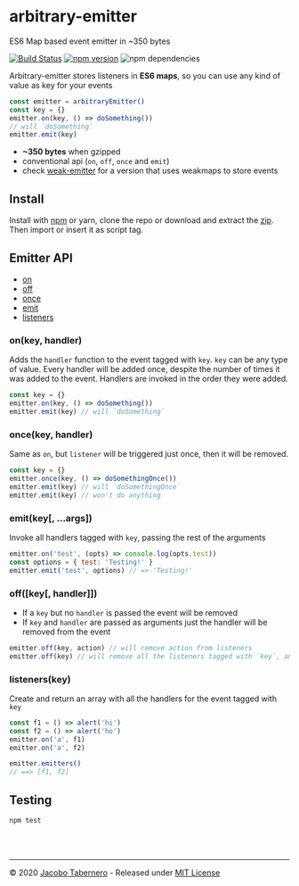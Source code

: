 arbitrary-emitter
=================

ES6 Map based event emitter in ~350 bytes

[![Build Status](https://travis-ci.org/jacoborus/arbitrary-emitter.svg?branch=master)](https://travis-ci.org/jacoborus/arbitrary-emitter) [![npm version](https://badge.fury.io/js/arbitrary-emitter.svg)](https://www.npmjs.com/package/arbitrary-emitter) ![npm dependencies](https://david-dm.org/jacoborus/arbitrary-emitter.svg)

Arbitrary-emitter stores listeners in **ES6 maps**, so you can use any kind of value as key for your events

```js
const emitter = arbitraryEmitter()
const key = {}
emitter.on(key, () => doSomething())
// will `doSomething`
emitter.emit(key)
```

- **~350 bytes** when gzipped
- conventional api (`on`, `off`, `once` and `emit`)
- check [weak-emitter](https://github.com/jacoborus/weak-emitter) for a version that uses weakmaps to store events


## Install

Install with [npm](https://www.npmjs.com/package/arbitrary-emitter) or yarn, clone the repo or download and extract the [zip](https://github.com/jacoborus/arbitrary-emitter/archive/master.zip).
Then import or insert it as script tag.


## Emitter API

- [on](#emitter-on-api)
- [off](#emitter-off-api)
- [once](#emitter-once-api)
- [emit](#emitter-emit-api)
- [listeners](#emitter-listeners-api)

<a name="emitter-on-api"></a>
### on(key, handler)

Adds the `handler` function to the event tagged with `key`. `key` can be any type of value. Every handler will be added once, despite the number of times it was added to the event. Handlers are invoked in the order they were added.

```js
const key = {}
emitter.on(key, () => doSomething())
emitter.emit(key) // will `doSomething`
```



<a name="emitter-once-api"></a>
### once(key, handler)

Same as `on`, but `listener` will be triggered just once, then it will be removed.

```js
const key = {}
emitter.once(key, () => doSomethingOnce())
emitter.emit(key) // will `doSomethingOnce`
emitter.emit(key) // won't do anything
```



<a name="emitter-emit-api"></a>
### emit(key[, ...args])

Invoke all handlers tagged with `key`, passing the rest of the arguments

```js
emitter.on('test', (opts) => console.log(opts.test))
const options = { test: 'Testing!' }
emitter.emit('test', options) // => 'Testing!'
```



<a name="emitter-off-api"></a>
### off([key[, handler]])

- If a `key` but no `handler` is passed the event will be removed
- If `key` and `handler` are passed as arguments just the handler will be removed from the event

```js
emitter.off(key, action) // will remove action from listeners
emitter.off(key) // will remove all the listeners tagged with `key`, and the tag itself
```


<a name="emitter-listeners-api"></a>
### listeners(key)

Create and return an array with all the handlers for the event tagged with `key`


```js
const f1 = () => alert('hi')
const f2 = () => alert('ho')
emitter.on('a', f1)
emitter.on('a', f2)

emitter.emitters()
// ==> [f1, f2]
```


<a name="testing"></a>
## Testing

```sh
npm test
```

<br><br>

---

© 2020 [Jacobo Tabernero](http://jacoborus.codes) - Released under [MIT License](https://raw.github.com/jacoborus/arbitrary-emitter/master/LICENSE)
